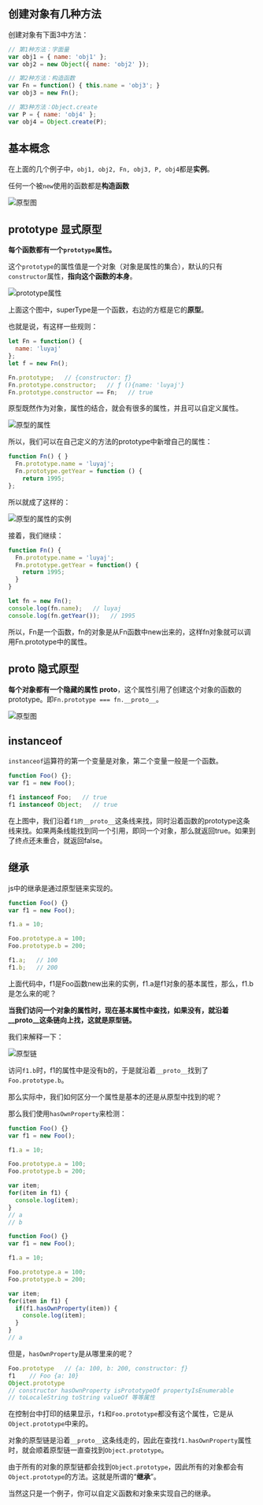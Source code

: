 ## 创建对象有几种方法

创建对象有下面3中方法：

```js
// 第1种方法：字面量
var obj1 = { name: 'obj1' };   
var obj2 = new Object({ name: 'obj2' });  

// 第2种方法：构造函数
var Fn = function() { this.name = 'obj3'; }
var obj3 = new Fn();                      

// 第3种方法：Object.create
var P = { name: 'obj4' };
var obj4 = Object.create(P);
```

## 基本概念

在上面的几个例子中，`obj1, obj2, Fn, obj3, P, obj4`都是**实例**。

任何一个被`new`使用的函数都是**构造函数**

![原型图](http://p8inmak9c.bkt.clouddn.com/proto%E5%9B%BE.png)

## prototype 显式原型

**每个函数都有一个`prototype`属性。**

这个`prototype`的属性值是一个对象（对象是属性的集合），默认的只有`constructor`属性，**指向这个函数的本身**。

![prototype属性](http://p8inmak9c.bkt.clouddn.com/proto1.png)

上面这个图中，superType是一个函数，右边的方框是它的**原型**。

也就是说，有这样一些规则：
```js
let Fn = function() { 
  name: 'luyaj'
};
let f = new Fn();

Fn.prototype;   // {constructor: ƒ}
Fn.prototype.constructor;   // ƒ (){name: 'luyaj'}
Fn.prototype.constructor == Fn;   // true
```

原型既然作为对象，属性的结合，就会有很多的属性，并且可以自定义属性。

![原型的属性](http://p8inmak9c.bkt.clouddn.com/%E5%8E%9F%E5%9E%8B%E5%B1%9E%E6%80%A7.png)

所以，我们可以在自己定义的方法的prototype中新增自己的属性：

```js
function Fn() { }
  Fn.prototype.name = 'luyaj';
  Fn.prototype.getYear = function () {
    return 1995;
};
```

所以就成了这样的：

![原型的属性的实例](http://p8inmak9c.bkt.clouddn.com/%E5%8E%9F%E5%9E%8B%E5%B1%9E%E6%80%A72.png)

接着，我们继续：

```js
function Fn() {
  Fn.prototype.name = 'luyaj';
  Fn.prototype.getYear = function() {
    return 1995;
  }
}

let fn = new Fn();
console.log(fn.name);   // luyaj
console.log(fn.getYear());   // 1995
```

所以，Fn是一个函数，fn的对象是从Fn函数中new出来的，这样fn对象就可以调用Fn.prototype中的属性。

## __proto__ 隐式原型

**每个对象都有一个隐藏的属性 __proto__**，这个属性引用了创建这个对象的函数的prototype。即`Fn.prototype === fn.__proto__`。

![原型图](http://p8inmak9c.bkt.clouddn.com/proto.png)

## instanceof

`instanceof`运算符的第一个变量是对象，第二个变量一般是一个函数。

```js
function Foo() {};
var f1 = new Foo();

f1 instanceof Foo;   // true
f1 instanceof Object;   // true
```

在上图中，我们沿着`f1的__proto__`这条线来找，同时沿着函数的prototype这条线来找。如果两条线能找到同一个引用，即同一个对象，那么就返回true。如果到了终点还未重合，就返回false。

## 继承

js中的继承是通过原型链来实现的。

```js
function Foo() {}
var f1 = new Foo();

f1.a = 10;

Foo.prototype.a = 100;
Foo.prototype.b = 200;

f1.a;   // 100
f1.b;   // 200
```

上面代码中，f1是Foo函数new出来的实例，f1.a是f1对象的基本属性，那么，f1.b是怎么来的呢？

**当我们访问一个对象的属性时，现在基本属性中查找，如果没有，就沿着__proto__这条链向上找，这就是原型链。**

我们来解释一下：

![原型链](http://p8inmak9c.bkt.clouddn.com/%E5%8E%9F%E5%9E%8B%E9%93%BE.png)

访问`f1.b`时，f1的属性中是没有b的，于是就沿着`__proto__`找到了`Foo.prototype.b`。

那么实际中，我们如何区分一个属性是基本的还是从原型中找到的呢？

那么我们使用`hasOwnProperty`来检测：
```js
function Foo() {}
var f1 = new Foo();

f1.a = 10;

Foo.prototype.a = 100;
Foo.prototype.b = 200;

var item;
for(item in f1) {
  console.log(item);
}
// a
// b
```

```js
function Foo() {}
var f1 = new Foo();

f1.a = 10;

Foo.prototype.a = 100;
Foo.prototype.b = 200;

var item;
for(item in f1) {
  if(f1.hasOwnProperty(item)) {
    console.log(item);
  }
}
// a
```

但是，`hasOwnProperty`是从哪里来的呢？

```js
Foo.prototype   // {a: 100, b: 200, constructor: ƒ}
f1    // Foo {a: 10}
Object.prototype
// constructor hasOwnProperty isPrototypeOf propertyIsEnumerable
// toLocaleString toString valueOf 等等属性

```

在控制台中打印的结果显示，`f1`和`Foo.prototype`都没有这个属性，它是从`Object.prototype`中来的。

对象的原型链是沿着`__proto__`这条线走的，因此在查找`f1.hasOwnProperty`属性时，就会顺着原型链一直查找到`Object.prototype`。

由于所有的对象的原型链都会找到`Object.prototype`，因此所有的对象都会有`Object.prototype`的方法。这就是所谓的“**继承**”。

当然这只是一个例子，你可以自定义函数和对象来实现自己的继承。
